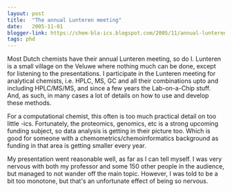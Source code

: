 ```yaml
---
layout: post
title:  "The annual Lunteren meeting"
date:   2005-11-01
blogger-link: https://chem-bla-ics.blogspot.com/2005/11/annual-lunteren-meeting.html
tags: phd
---
```


Most Dutch chemists have their annual Lunteren meeting, so do I. Lunteren is a small village on the Veluwe where nothing much can be done,
except for listening to the presentations. I participate in the Lunteren meeting for analytical chemists, i.e. HPLC, MS, GC and all their
combinations upto and including HPLC/MS/MS, and since a few years the Lab-on-a-Chip stuff. And, as such, in many cases a lot of details on
how to use and develop these methods.

For a computational chemist, this often is too much practical detail on too little -ics. Fortunately, the proteomics, genomics, etc is a
strong upcoming funding subject, so data analysis is getting in their picture too. Which is good for someone with a chemometrics/chemoinformatics
background as funding in that area is getting smaller every year.

My presentation went reasonable well, as far as I can tell myself. I was very nervous with both my professor and some 150 other people in the
audience, but managed to not wander off the main topic. However, I was told to be a bit too monotone, but that's an unfortunate effect of
being so nervous.
